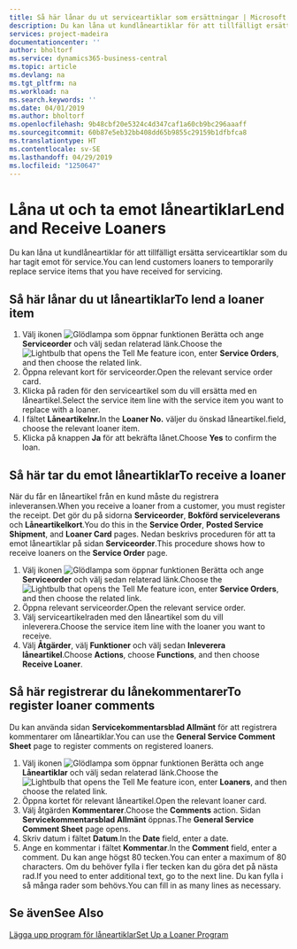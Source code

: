 ```yaml
---
title: Så här lånar du ut serviceartiklar som ersättningar | Microsoft Docs
description: Du kan låna ut kundlåneartiklar för att tillfälligt ersätta serviceartiklar som du har tagit emot för service.
services: project-madeira
documentationcenter: ''
author: bholtorf
ms.service: dynamics365-business-central
ms.topic: article
ms.devlang: na
ms.tgt_pltfrm: na
ms.workload: na
ms.search.keywords: ''
ms.date: 04/01/2019
ms.author: bholtorf
ms.openlocfilehash: 9b48cbf20e5324c4d347caf1a60cb9bc296aaaff
ms.sourcegitcommit: 60b87e5eb32bb408dd65b9855c29159b1dfbfca8
ms.translationtype: HT
ms.contentlocale: sv-SE
ms.lasthandoff: 04/29/2019
ms.locfileid: "1250647"
---
```

# <a name="lend-and-receive-loaners"></a><span data-ttu-id="98638-103">Låna ut och ta emot låneartiklar</span><span class="sxs-lookup"><span data-stu-id="98638-103">Lend and Receive Loaners</span></span>
<span data-ttu-id="98638-104">Du kan låna ut kundlåneartiklar för att tillfälligt ersätta serviceartiklar som du har tagit emot för service.</span><span class="sxs-lookup"><span data-stu-id="98638-104">You can lend customers loaners to temporarily replace service items that you have received for servicing.</span></span>  
  
## <a name="to-lend-a-loaner-item"></a><span data-ttu-id="98638-105">Så här lånar du ut låneartiklar</span><span class="sxs-lookup"><span data-stu-id="98638-105">To lend a loaner item</span></span>    
1. <span data-ttu-id="98638-106">Välj ikonen ![Glödlampa som öppnar funktionen Berätta](media/ui-search/search_small.png "Berätta vad du vill göra") och ange **Serviceorder** och välj sedan relaterad länk.</span><span class="sxs-lookup"><span data-stu-id="98638-106">Choose the ![Lightbulb that opens the Tell Me feature](media/ui-search/search_small.png "Tell me what you want to do") icon, enter **Service Orders**, and then choose the related link.</span></span>  
2. <span data-ttu-id="98638-107">Öppna relevant kort för serviceorder.</span><span class="sxs-lookup"><span data-stu-id="98638-107">Open the relevant service order card.</span></span>  
3. <span data-ttu-id="98638-108">Klicka på raden för den serviceartikel som du vill ersätta med en låneartikel.</span><span class="sxs-lookup"><span data-stu-id="98638-108">Select the service item line with the service item you want to replace with a loaner.</span></span>  
4. <span data-ttu-id="98638-109">I fältet **Låneartikelnr.**</span><span class="sxs-lookup"><span data-stu-id="98638-109">In the **Loaner No.**</span></span> <span data-ttu-id="98638-110">väljer du önskad låneartikel.</span><span class="sxs-lookup"><span data-stu-id="98638-110">field, choose the relevant loaner item.</span></span>  
5. <span data-ttu-id="98638-111">Klicka på knappen **Ja** för att bekräfta lånet.</span><span class="sxs-lookup"><span data-stu-id="98638-111">Choose **Yes** to confirm the loan.</span></span>  

## <a name="to-receive-a-loaner"></a><span data-ttu-id="98638-112">Så här tar du emot låneartiklar</span><span class="sxs-lookup"><span data-stu-id="98638-112">To receive a loaner</span></span>  
<span data-ttu-id="98638-113">När du får en låneartikel från en kund måste du registrera inleveransen.</span><span class="sxs-lookup"><span data-stu-id="98638-113">When you receive a loaner from a customer, you must register the receipt.</span></span> <span data-ttu-id="98638-114">Det gör du på sidorna **Serviceorder**, **Bokförd serviceleverans** och **Låneartikelkort**.</span><span class="sxs-lookup"><span data-stu-id="98638-114">You do this in the **Service Order**, **Posted Service Shipment**, and **Loaner Card** pages.</span></span> <span data-ttu-id="98638-115">Nedan beskrivs proceduren för att ta emot låneartiklar på sidan **Serviceorder**.</span><span class="sxs-lookup"><span data-stu-id="98638-115">This procedure shows how to receive loaners on the **Service Order** page.</span></span>  
  
1. <span data-ttu-id="98638-116">Välj ikonen ![Glödlampa som öppnar funktionen Berätta](media/ui-search/search_small.png "Berätta vad du vill göra") och ange **Serviceorder** och välj sedan relaterad länk.</span><span class="sxs-lookup"><span data-stu-id="98638-116">Choose the ![Lightbulb that opens the Tell Me feature](media/ui-search/search_small.png "Tell me what you want to do") icon, enter **Service Orders**, and then choose the related link.</span></span>  
2. <span data-ttu-id="98638-117">Öppna relevant serviceorder.</span><span class="sxs-lookup"><span data-stu-id="98638-117">Open the relevant service order.</span></span>  
3. <span data-ttu-id="98638-118">Välj serviceartikelraden med den låneartikel som du vill inleverera.</span><span class="sxs-lookup"><span data-stu-id="98638-118">Choose the service item line with the loaner you want to receive.</span></span>  
4. <span data-ttu-id="98638-119">Välj **Åtgärder**, välj **Funktioner** och välj sedan **Inleverera låneartikel**.</span><span class="sxs-lookup"><span data-stu-id="98638-119">Choose **Actions**, choose **Functions**, and then choose **Receive Loaner**.</span></span>  

## <a name="to-register-loaner-comments"></a><span data-ttu-id="98638-120">Så här registrerar du lånekommentarer</span><span class="sxs-lookup"><span data-stu-id="98638-120">To register loaner comments</span></span>  
<span data-ttu-id="98638-121">Du kan använda sidan **Servicekommentarsblad Allmänt** för att registrera kommentarer om låneartiklar.</span><span class="sxs-lookup"><span data-stu-id="98638-121">You can use the **General Service Comment Sheet** page to register comments on registered loaners.</span></span>  
  
1. <span data-ttu-id="98638-122">Välj ikonen ![Glödlampa som öppnar funktionen Berätta](media/ui-search/search_small.png "Berätta vad du vill göra") och ange **Låneartiklar** och välj sedan relaterad länk.</span><span class="sxs-lookup"><span data-stu-id="98638-122">Choose the ![Lightbulb that opens the Tell Me feature](media/ui-search/search_small.png "Tell me what you want to do") icon, enter **Loaners**, and then choose the related link.</span></span>  
2. <span data-ttu-id="98638-123">Öppna kortet för relevant låneartikel.</span><span class="sxs-lookup"><span data-stu-id="98638-123">Open the relevant loaner card.</span></span>  
3. <span data-ttu-id="98638-124">Välj åtgärden **Kommentarer**.</span><span class="sxs-lookup"><span data-stu-id="98638-124">Choose the **Comments** action.</span></span> <span data-ttu-id="98638-125">Sidan **Servicekommentarsblad Allmänt** öppnas.</span><span class="sxs-lookup"><span data-stu-id="98638-125">The **General Service Comment Sheet** page opens.</span></span>  
4. <span data-ttu-id="98638-126">Skriv datum i fältet **Datum**.</span><span class="sxs-lookup"><span data-stu-id="98638-126">In the **Date** field, enter a date.</span></span>  
5. <span data-ttu-id="98638-127">Ange en kommentar i fältet **Kommentar**.</span><span class="sxs-lookup"><span data-stu-id="98638-127">In the **Comment** field, enter a comment.</span></span> <span data-ttu-id="98638-128">Du kan ange högst 80 tecken.</span><span class="sxs-lookup"><span data-stu-id="98638-128">You can enter a maximum of 80 characters.</span></span> <span data-ttu-id="98638-129">Om du behöver fylla i fler tecken kan du göra det på nästa rad.</span><span class="sxs-lookup"><span data-stu-id="98638-129">If you need to enter additional text, go to the next line.</span></span> <span data-ttu-id="98638-130">Du kan fylla i så många rader som behövs.</span><span class="sxs-lookup"><span data-stu-id="98638-130">You can fill in as many lines as necessary.</span></span>  
  
## <a name="see-also"></a><span data-ttu-id="98638-131">Se även</span><span class="sxs-lookup"><span data-stu-id="98638-131">See Also</span></span>  
[<span data-ttu-id="98638-132">Lägga upp program för låneartiklar</span><span class="sxs-lookup"><span data-stu-id="98638-132">Set Up a Loaner Program</span></span>](service-how-setup-loaner-program.md)   
